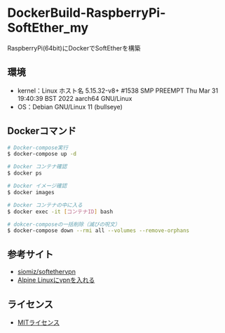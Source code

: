 # DockerBuild-RaspberryPi-SoftEther_my
RaspberryPi(64bit)にDockerでSoftEtherを構築

## 環境
- kernel：Linux ホスト名 5.15.32-v8+ #1538 SMP PREEMPT Thu Mar 31 19:40:39 BST 2022 aarch64 GNU/Linux
- OS：Debian GNU/Linux 11 (bullseye)

## Dockerコマンド
```bash
# Docker-compose実行
$ docker-compose up -d

# Docker コンテナ確認
$ docker ps

# Docker イメージ確認
$ docker images

# Docker コンテナの中に入る
$ docker exec -it [コンテナID] bash

# dokcer-composeの一括削除（滅びの呪文）
$ docker-compose down --rmi all --volumes --remove-orphans
```

## 参考サイト
- [siomiz/softethervpn](https://github.com/siomiz/SoftEtherVPN)
- [Alpine Linuxにvpnを入れる](https://saturday-in-the-park.netlify.app/AlpineLinux/07_vpn/)


## ライセンス
- [MITライセンス](https://licenses.opensource.jp/MIT/MIT.html)

